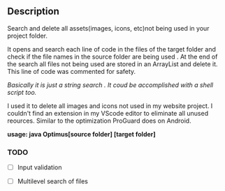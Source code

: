  
## Description

Search and delete all assets(images, icons, etc)not being used in your project folder.

It opens and search each line of code in the files of the target folder and check if the file names in the source folder are being used .  At the end of the search all files not being used are stored in an ArrayList and delete it. This line of code was commented for safety.

_Basically it is just a string search . It coud be accomplished with a shell script too._

I used it to delete all images and icons not used in my website project. I couldn't find an extension in my VScode editor to eliminate all unused reources. Similar to the optimization ProGuard does on Android.

**usage: java Optimus[source folder] [target folder]**


### TODO
- [ ] Input validation
- [ ] Multilevel search of files

